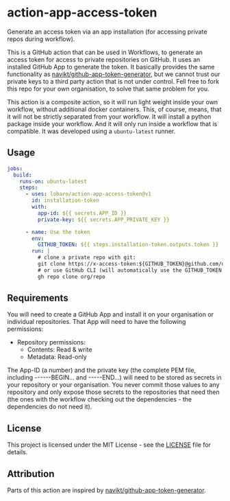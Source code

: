 # action-app-access-token
Generate an access token via an app installation (for accessing private repos during workflow).

This is a GitHub action that can be used in Workflows, to generate an access token for access to 
private repositories on GitHub. It uses an installed GitHub App to generate the token. It basically 
provides the same functionality as [navikt/github-app-token-generator][1], but we cannot 
trust our private keys to a third party action that is not under control. Fell free to fork this repo
for your own organisation, to solve that same problem for you.

This action is a composite action, so it will run light weight inside your own workflow, without 
additional docker containers. This, of course, means, that it will not be strictly separated from
your workflow. It will install a python package inside your workflow. And it will only run inside 
a workflow that is compatible. It was developed using a `ubuntu-latest` runner.

## Usage

```yaml
jobs:
  build:
    runs-on: ubuntu-latest
    steps:
      - uses: lobaro/action-app-access-token@v1
        id: installation-token
        with:
          app-id: ${{ secrets.APP_ID }}
          private-key: ${{ secrets.APP_PRIVATE_KEY }}

      - name: Use the token
        env:
          GITHUB_TOKEN: ${{ steps.installation-token.outputs.token }}
        run: |
          # clone a private repo with git:
          git clone https://x-access-token:${GITHUB_TOKEN}@github.com/org/repo
          # or use GitHub CLI (will automatically use the GITHUB_TOKEN env variable):
          gh repo clone org/repo
```

## Requirements
You will need to create a GitHub App and install it on your organisation or individual repositories. 
That App will need to have the following permissions:
* Repository permissions:
  * Contents: Read & write
  * Metadata: Read-only

The App-ID (a number) and the private key (the complete PEM file, including ------BEGIN... and -----END...) 
will need to be stored as secrets in your repository or your organisation. You never commit those values 
to any repository and only expose those secrets to the repositories that need then (the ones with the 
workflow checking out the dependencies - the dependencies do not need it).

## License
This project is licensed under the MIT License - see the [LICENSE](LICENSE) file for details.

## Attribution
Parts of this action are inspired by [navikt/github-app-token-generator][1].

[1]: https://github.com/navikt/github-app-token-generator
